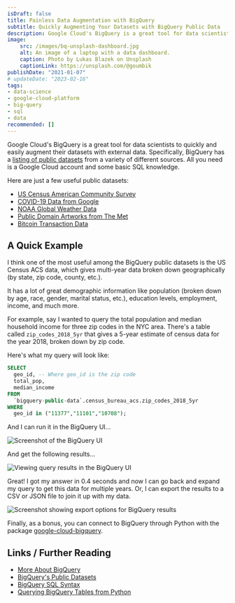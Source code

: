 ```yaml
---
isDraft: false
title: Painless Data Augmentation with BigQuery
subtitle: Quickly Augmenting Your Datasets with BigQuery Public Data
description: Google Cloud's BigQuery is a great tool for data scientists to easily augment their datasets with external data – using BigQuery's public datasets.
image:
    src: /images/bq-unsplash-dashboard.jpg
    alt: An image of a laptop with a data dashboard.
    caption: Photo by Lukas Blazek on Unsplash
    captionLink: https://unsplash.com/@goumbik
publishDate: "2021-01-07"
# updateDate: "2023-02-16"
tags:
- data-science
- google-cloud-platform
- big-query
- sql
- data
recommended: []
---
```


Google Cloud's BigQuery is a great tool for data scientists to quickly and easily augment their datasets with external data. Specifically, BigQuery has a [listing of public datasets](https://cloud.google.com/bigquery/public-data) from a variety of different sources. All you need is a Google Cloud account and some basic SQL knowledge.

Here are just a few useful public datasets:

- [US Census American Community Survey](https://console.cloud.google.com/marketplace/product/united-states-census-bureau/acs)
- [COVID-19 Data from Google](https://console.cloud.google.com/marketplace/product/bigquery-public-datasets/covid19-public-data-program)
- [NOAA Global Weather Data](https://console.cloud.google.com/marketplace/product/noaa-public/gsod)
- [Public Domain Artworks from The Met](https://console.cloud.google.com/marketplace/product/the-metropolitan-museum-of-art/the-met-public-domain-art-works)
- [Bitcoin Transaction Data](https://console.cloud.google.com/marketplace/product/cmorqs-public/cmorq-bcd-data)

## A Quick Example

I think one of the most useful among the BigQuery public datasets is the US Census ACS data, which gives multi-year data broken down geographically (by state, zip code, county, etc.).

It has a lot of great demographic information like population (broken down by age, race, gender, marital status, etc.), education levels, employment, income, and much more.

For example, say I wanted to query the total population and median household income for three zip codes in the NYC area. There's a table called `zip_codes_2018_5yr` that gives a 5-year estimate of census data for the year 2018, broken down by zip code.

Here's what my query will look like:

```sql
SELECT 
  geo_id, -- Where geo_id is the zip code
  total_pop,
  median_income
FROM 
  `bigquery-public-data`.census_bureau_acs.zip_codes_2018_5yr
WHERE 
  geo_id in ("11377","11101","10708"); 
```

And I can run it in the BigQuery UI...

![Screenshot of the BigQuery UI](/images/bq-screenshot-1.webp)

And get the following results...

![Viewing query results in the BigQuery UI](/images/bq-screenshot-2.webp)

Great! I got my answer in 0.4 seconds and now I can go back and expand my query to get this data for multiple years. Or, I can export the results to a CSV or JSON file to join it up with my data.

![Screenshot showing export options for BigQuery results](/images/bq-screenshot-3.webp)

Finally, as a bonus, you can connect to BigQuery through Python with the package [google-cloud-bigquery](https://googleapis.dev/python/bigquery/latest/index.html).

## Links / Further Reading

- [More About BigQuery](https://googleapis.dev/python/bigquery/latest/index.html)
- [BigQuery's Public Datasets](https://cloud.google.com/bigquery/public-data)
- [BigQuery SQL Syntax](https://cloud.google.com/bigquery/docs/reference/standard-sql/query-syntax)
- [Querying BigQuery Tables from Python](https://googleapis.dev/python/bigquery/latest/index.html)

